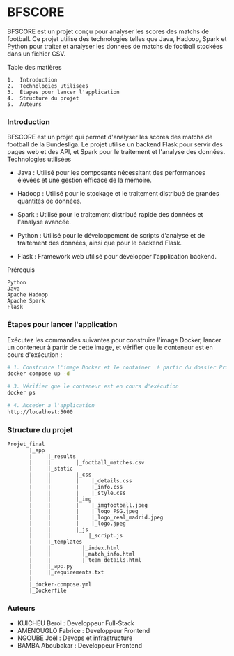 # BFSCORE

BFSCORE est un projet conçu pour analyser les scores des matchs de football. Ce projet utilise des technologies telles que Java, Hadoop, Spark et Python pour traiter et analyser les données de matchs de football stockées dans un fichier CSV.

Table des matières

    1.  Introduction
    2.  Technologies utilisées
    3.  Étapes pour lancer l'application
    4.  Structure du projet
    5.  Auteurs


### Introduction

BFSCORE est un projet qui permet d'analyser les scores des matchs de football de la Bundesliga. Le projet utilise un backend Flask pour servir des pages web et des API, et Spark pour le traitement et l'analyse des données.
Technologies utilisées

- Java : Utilisé pour les composants nécessitant des performances élevées et une gestion efficace de la mémoire.

- Hadoop : Utilisé pour le stockage et le traitement distribué de grandes quantités de données.

- Spark : Utilisé pour le traitement distribué rapide des données et l'analyse avancée.

- Python : Utilisé pour le développement de scripts d'analyse et de traitement des données, ainsi que pour le backend Flask.

- Flask : Framework web utilisé pour développer l'application backend.


Prérequis

    Python 
    Java 
    Apache Hadoop
    Apache Spark
    Flask




### Étapes pour lancer l'application

Exécutez les commandes suivantes pour construire l'image Docker, lancer un conteneur à partir de cette image, et vérifier que le conteneur est en cours d'exécution :

```sh
# 1. Construire l'image Docker et le container  à partir du dossier Projet_final
docker compose up -d

# 3. Vérifier que le conteneur est en cours d'exécution
docker ps

# 4. Acceder a l'application
http://localhost:5000


```






### Structure du projet

    Projet_final
           |_app
           |     |_results
           |     |        |_football_matches.csv
           |     |_static
           |     |        |_css
           |     |        |    |_details.css
           |     |        |    |_info.css
           |     |        |    |_style.css
           |     |        |_img
           |     |        |    |_imgfootball.jpeg
           |     |        |    |_logo_PSG.jpeg
           |     |        |    |_logo_real_madrid.jpeg
           |     |        |    |_logo.jpeg
           |     |        |_js
           |     |            |_script.js
           |     |_templates
           |     |          |_index.html
           |     |          |_match_info.html       
           |     |          |_team_details.html        
           |     |_app.py
           |     |_requirements.txt
           |
           |_docker-compose.yml
           |_Dockerfile

  

### Auteurs

   * KUICHEU Berol  : Developpeur Full-Stack 
   * AMENOUGLO Fabrice : Developpeur Frontend 
   * NGOUBE Joël : Devops et infrastructure 
   * BAMBA Aboubakar :  Developpeur Frontend 



